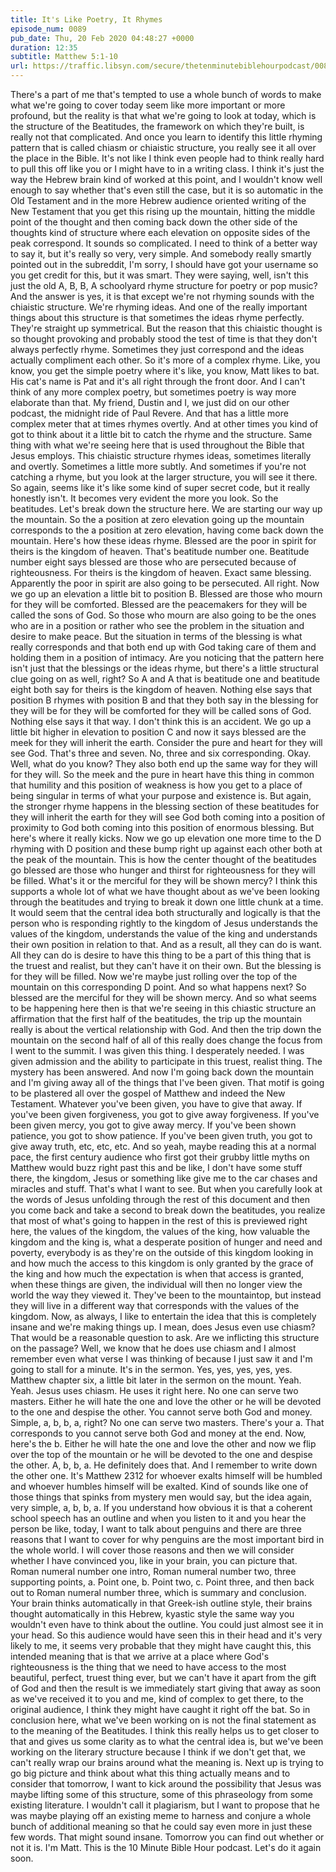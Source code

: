 ```yaml
---
title: It's Like Poetry, It Rhymes
episode_num: 0089
pub_date: Thu, 20 Feb 2020 04:48:27 +0000
duration: 12:35
subtitle: Matthew 5:1-10
url: https://traffic.libsyn.com/secure/thetenminutebiblehourpodcast/0089_-_Final.mp3
---
```


 There's a part of me that's tempted to use a whole bunch of words to make what we're going to cover today seem like more important or more profound, but the reality is that what we're going to look at today, which is the structure of the Beatitudes, the framework on which they're built, is really not that complicated. And once you learn to identify this little rhyming pattern that is called chiasm or chiaistic structure, you really see it all over the place in the Bible. It's not like I think even people had to think really hard to pull this off like you or I might have to in a writing class. I think it's just the way the Hebrew brain kind of worked at this point, and I wouldn't know well enough to say whether that's even still the case, but it is so automatic in the Old Testament and in the more Hebrew audience oriented writing of the New Testament that you get this rising up the mountain, hitting the middle point of the thought and then coming back down the other side of the thoughts kind of structure where each elevation on opposite sides of the peak correspond. It sounds so complicated. I need to think of a better way to say it, but it's really so very, very simple. And somebody really smartly pointed out in the subreddit, I'm sorry, I should have got your username so you get credit for this, but it was smart. They were saying, well, isn't this just the old A, B, B, A schoolyard rhyme structure for poetry or pop music? And the answer is yes, it is that except we're not rhyming sounds with the chiaistic structure. We're rhyming ideas. And one of the really important things about this structure is that sometimes the ideas rhyme perfectly. They're straight up symmetrical. But the reason that this chiaistic thought is so thought provoking and probably stood the test of time is that they don't always perfectly rhyme. Sometimes they just correspond and the ideas actually compliment each other. So it's more of a complex rhyme. Like, you know, you get the simple poetry where it's like, you know, Matt likes to bat. His cat's name is Pat and it's all right through the front door. And I can't think of any more complex poetry, but sometimes poetry is way more elaborate than that. My friend, Dustin and I, we just did on our other podcast, the midnight ride of Paul Revere. And that has a little more complex meter that at times rhymes overtly. And at other times you kind of got to think about it a little bit to catch the rhyme and the structure. Same thing with what we're seeing here that is used throughout the Bible that Jesus employs. This chiaistic structure rhymes ideas, sometimes literally and overtly. Sometimes a little more subtly. And sometimes if you're not catching a rhyme, but you look at the larger structure, you will see it there. So again, seems like it's like some kind of super secret code, but it really honestly isn't. It becomes very evident the more you look. So the beatitudes. Let's break down the structure here. We are starting our way up the mountain. So the a position at zero elevation going up the mountain corresponds to the a position at zero elevation, having come back down the mountain. Here's how these ideas rhyme. Blessed are the poor in spirit for theirs is the kingdom of heaven. That's beatitude number one. Beatitude number eight says blessed are those who are persecuted because of righteousness. For theirs is the kingdom of heaven. Exact same blessing. Apparently the poor in spirit are also going to be persecuted. All right. Now we go up an elevation a little bit to position B. Blessed are those who mourn for they will be comforted. Blessed are the peacemakers for they will be called the sons of God. So those who mourn are also going to be the ones who are in a position or rather who see the problem in the situation and desire to make peace. But the situation in terms of the blessing is what really corresponds and that both end up with God taking care of them and holding them in a position of intimacy. Are you noticing that the pattern here isn't just that the blessings or the ideas rhyme, but there's a little structural clue going on as well, right? So A and A that is beatitude one and beatitude eight both say for theirs is the kingdom of heaven. Nothing else says that position B rhymes with position B and that they both say in the blessing for they will be for they will be comforted for they will be called sons of God. Nothing else says it that way. I don't think this is an accident. We go up a little bit higher in elevation to position C and now it says blessed are the meek for they will inherit the earth. Consider the pure and heart for they will see God. That's three and seven. No, three and six corresponding. Okay. Well, what do you know? They also both end up the same way for they will for they will. So the meek and the pure in heart have this thing in common that humility and this position of weakness is how you get to a place of being singular in terms of what your purpose and existence is. But again, the stronger rhyme happens in the blessing section of these beatitudes for they will inherit the earth for they will see God both coming into a position of proximity to God both coming into this position of enormous blessing. But here's where it really kicks. Now we go up elevation one more time to the D rhyming with D position and these bump right up against each other both at the peak of the mountain. This is how the center thought of the beatitudes go blessed are those who hunger and thirst for righteousness for they will be filled. What's it or the merciful for they will be shown mercy? I think this supports a whole lot of what we have thought about as we've been looking through the beatitudes and trying to break it down one little chunk at a time. It would seem that the central idea both structurally and logically is that the person who is responding rightly to the kingdom of Jesus understands the values of the kingdom, understands the value of the king and understands their own position in relation to that. And as a result, all they can do is want. All they can do is desire to have this thing to be a part of this thing that is the truest and realist, but they can't have it on their own. But the blessing is for they will be filled. Now we're maybe just rolling over the top of the mountain on this corresponding D point. And so what happens next? So blessed are the merciful for they will be shown mercy. And so what seems to be happening here then is that we're seeing in this chiastic structure an affirmation that the first half of the beatitudes, the trip up the mountain really is about the vertical relationship with God. And then the trip down the mountain on the second half of all of this really does change the focus from I went to the summit. I was given this thing. I desperately needed. I was given admission and the ability to participate in this truest, realist thing. The mystery has been answered. And now I'm going back down the mountain and I'm giving away all of the things that I've been given. That motif is going to be plastered all over the gospel of Matthew and indeed the New Testament. Whatever you've been given, you have to give that away. If you've been given forgiveness, you got to give away forgiveness. If you've been given mercy, you got to give away mercy. If you've been shown patience, you got to show patience. If you've been given truth, you got to give away truth, etc, etc, etc. And so yeah, maybe reading this at a normal pace, the first century audience who first got their grubby little myths on Matthew would buzz right past this and be like, I don't have some stuff there, the kingdom, Jesus or something like give me to the car chases and miracles and stuff. That's what I want to see. But when you carefully look at the words of Jesus unfolding through the rest of this document and then you come back and take a second to break down the beatitudes, you realize that most of what's going to happen in the rest of this is previewed right here, the values of the kingdom, the values of the king, how valuable the kingdom and the king is, what a desperate position of hunger and need and poverty, everybody is as they're on the outside of this kingdom looking in and how much the access to this kingdom is only granted by the grace of the king and how much the expectation is when that access is granted, when these things are given, the individual will then no longer view the world the way they viewed it. They've been to the mountaintop, but instead they will live in a different way that corresponds with the values of the kingdom. Now, as always, I like to entertain the idea that this is completely insane and we're making things up. I mean, does Jesus even use chiasm? That would be a reasonable question to ask. Are we inflicting this structure on the passage? Well, we know that he does use chiasm and I almost remember even what verse I was thinking of because I just saw it and I'm going to stall for a minute. It's in the sermon. Yes, yes, yes, yes, yes. Matthew chapter six, a little bit later in the sermon on the mount. Yeah. Yeah. Jesus uses chiasm. He uses it right here. No one can serve two masters. Either he will hate the one and love the other or he will be devoted to the one and despise the other. You cannot serve both God and money. Simple, a, b, b, a, right? No one can serve two masters. There's your a. That corresponds to you cannot serve both God and money at the end. Now, here's the b. Either he will hate the one and love the other and now we flip over the top of the mountain or he will be devoted to the one and despise the other. A, b, b, a. He definitely does that. And I remember to write down the other one. It's Matthew 2312 for whoever exalts himself will be humbled and whoever humbles himself will be exalted. Kind of sounds like one of those things that spinks from mystery men would say, but the idea again, very simple, a, b, b, a. If you understand how obvious it is that a coherent school speech has an outline and when you listen to it and you hear the person be like, today, I want to talk about penguins and there are three reasons that I want to cover for why penguins are the most important bird in the whole world. I will cover those reasons and then we will consider whether I have convinced you, like in your brain, you can picture that. Roman numeral number one intro, Roman numeral number two, three supporting points, a. Point one, b. Point two, c. Point three, and then back out to Roman numeral number three, which is summary and conclusion. Your brain thinks automatically in that Greek-ish outline style, their brains thought automatically in this Hebrew, kyastic style the same way you wouldn't even have to think about the outline. You could just almost see it in your head. So this audience would have seen this in their head and it's very likely to me, it seems very probable that they might have caught this, this intended meaning that is that we arrive at a place where God's righteousness is the thing that we need to have access to the most beautiful, perfect, truest thing ever, but we can't have it apart from the gift of God and then the result is we immediately start giving that away as soon as we've received it to you and me, kind of complex to get there, to the original audience, I think they might have caught it right off the bat. So in conclusion here, what we've been working on is not the final statement as to the meaning of the Beatitudes. I think this really helps us to get closer to that and gives us some clarity as to what the central idea is, but we've been working on the literary structure because I think if we don't get that, we can't really wrap our brains around what the meaning is. Next up is trying to go big picture and think about what this thing actually means and to consider that tomorrow, I want to kick around the possibility that Jesus was maybe lifting some of this structure, some of this phraseology from some existing literature. I wouldn't call it plagiarism, but I want to propose that he was maybe playing off an existing meme to harness and conjure a whole bunch of additional meaning so that he could say even more in just these few words. That might sound insane. Tomorrow you can find out whether or not it is. I'm Matt. This is the 10 Minute Bible Hour podcast. Let's do it again soon.